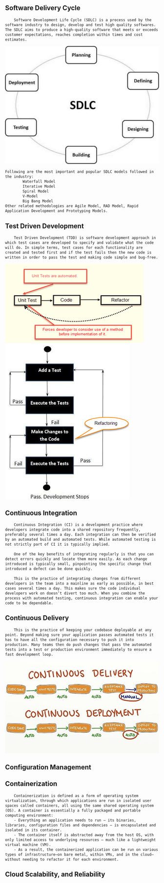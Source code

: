 ## Software Delivery Cycle
        Software Development Life Cycle (SDLC) is a process used by the software industry to design, develop and test high quality softwares. The SDLC aims to produce a high-quality software that meets or exceeds customer expectations, reaches completion within times and cost estimates.

![sdlc_stages](./sdlc_stages.jpg)   
    
    Following are the most important and popular SDLC models followed in the industry:      
            Waterfall Model     
            Iterative Model     
            Spiral Model        
            V-Model     
            Big Bang Model      
    Other related methodologies are Agile Model, RAD Model, Rapid Application Development and Prototyping Models.

	
## Test Driven Development
        Test Driven Development (TDD) is software development approach in which test cases are developed to specify and validate what the code will do. In simple terms, test cases for each functionality are created and tested first and if the test fails then the new code is written in order to pass the test and making code simple and bug-free.

![TDD](./TestDrivenD1.png)    
![TDD2](./TestDrivenD2.png)    

## Continuous Integration
        Continuous Integration (CI) is a development practice where developers integrate code into a shared repository frequently, preferably several times a day. Each integration can then be verified by an automated build and automated tests. While automated testing is not strictly part of CI it is typically implied.

        One of the key benefits of integrating regularly is that you can detect errors quickly and locate them more easily. As each change introduced is typically small, pinpointing the specific change that introduced a defect can be done quickly.

        This is the practice of integrating changes from different developers in the team into a mainline as early as possible, in best cases several times a day. This makes sure the code individual developers work on doesn’t divert too much. When you combine the process with automated testing, continuous integration can enable your code to be dependable.

## Continuous Delivery
        This is the practice of keeping your codebase deployable at any point. Beyond making sure your application passes automated tests it has to have all the configuration necessary to push it into production. Many teams then do push changes that pass the automated tests into a test or production environment immediately to ensure a fast development loop.

![CICD](./CICD.jpg)    

## Configuration Management
## Containerization
        Containerization is defined as a form of operating system virtualization, through which applications are run in isolated user spaces called containers, all using the same shared operating system (OS). A container is essentially a fully packaged and portable computing environment:
        - Everything an application needs to run – its binaries, libraries, configuration files and dependencies – is encapsulated and isolated in its container.
        - The container itself is abstracted away from the host OS, with only limited access to underlying resources – much like a lightweight virtual machine (VM).
        - As a result, the containerized application can be run on various types of infrastructure—on bare metal, within VMs, and in the cloud—without needing to refactor it for each environment.
## Cloud Scalability, and Reliability

